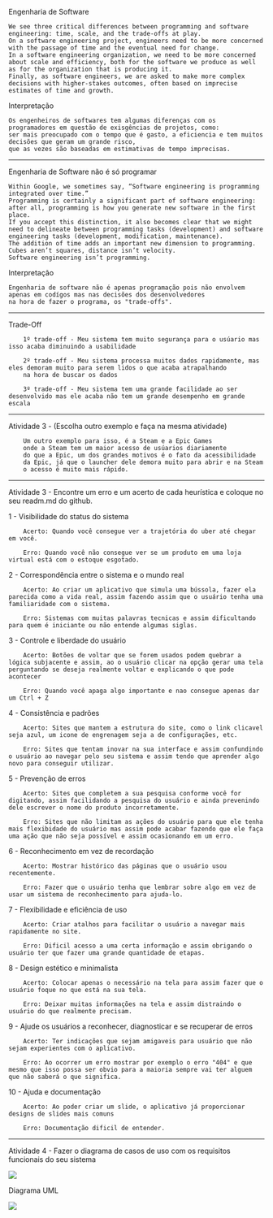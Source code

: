 Engenharia de Software
    
    We see three critical differences between programming and software engineering: time, scale, and the trade-offs at play. 
    On a software engineering project, engineers need to be more concerned with the passage of time and the eventual need for change. 
    In a software engineering organization, we need to be more concerned about scale and efficiency, both for the software we produce as well as for the organization that is producing it. 
    Finally, as software engineers, we are asked to make more complex decisions with higher-stakes outcomes, often based on imprecise estimates of time and growth.


Interpretação
    
    Os engenheiros de softwares tem algumas diferenças com os programadores em questão de exisgências de projetos, como: 
    ser mais preocupado com o tempo que é gasto, a eficiencia e tem muitos decisões que geram um grande risco, 
    que as vezes são baseadas em estimativas de tempo imprecisas.

------------------------------------------------

Engenharia de Software não é só programar
    
    Within Google, we sometimes say, “Software engineering is programming integrated over time.” 
    Programming is certainly a significant part of software engineering: after all, programming is how you generate new software in the first place. 
    If you accept this distinction, it also becomes clear that we might need to delineate between programming tasks (development) and software engineering tasks (development, modification, maintenance). 
    The addition of time adds an important new dimension to programming. Cubes aren’t squares, distance isn’t velocity. 
    Software engineering isn’t programming.

Interpretação
    
    Engenharia de software não é apenas programação pois não envolvem apenas em codígos mas nas decisões dos desenvolvedores
    na hora de fazer o programa, os "trade-offs".
    
------------------------------------------------

    
Trade-Off

        1º trade-off - Meu sistema tem muito segurança para o usúario mas isso acaba diminuindo a usabilidade
    
        2º trade-off - Meu sistema processa muitos dados rapidamente, mas eles demoram muito para serem lidos o que acaba atrapalhando
        na hora de buscar os dados
    
        3º trade-off - Meu sistema tem uma grande facilidade ao ser desenvolvido mas ele acaba não tem um grande desempenho em grande escala

------------------------------------------------

Atividade 3 - (Escolha outro exemplo e faça na mesma atividade)

        Um outro exemplo para isso, é a Steam e a Epic Games
        onde a Steam tem um maior acesso de usúarios diariamente
        do que a Epic, um dos grandes motivos é o fato da acessibilidade
        da Epic, já que o launcher dele demora muito para abrir e na Steam
        o acesso é muito mais rápido.
        
------------------------------------------------

Atividade 3 - Encontre um erro e um acerto de cada heurística e coloque no seu readm.md do github.

1 - Visibilidade do status do sistema
    
        Acerto: Quando você consegue ver a trajetória do uber até chegar em você.
        
        Erro: Quando você não consegue ver se um produto em uma loja virtual está com o estoque esgotado.
        
2 - Correspondência entre o sistema e o mundo real
    
        Acerto: Ao criar um aplicativo que simula uma bússola, fazer ela parecida como a vida real, assim fazendo assim que o usuário tenha uma familiaridade com o sistema.
        
        Erro: Sistemas com muitas palavras tecnicas e assim dificultando para quem é iniciante ou não entende algumas siglas.
        
3 - Controle e liberdade do usuário
    
        Acerto: Botões de voltar que se forem usados podem quebrar a lógica subjacente e assim, ao o usuário clicar na opção gerar uma tela perguntando se deseja realmente voltar e explicando o que pode acontecer
        
        Erro: Quando você apaga algo importante e nao consegue apenas dar um Ctrl + Z
        
4 - Consistência e padrões
    
        Acerto: Sites que mantem a estrutura do site, como o link clicavel seja azul, um icone de engrenagem seja a de configurações, etc.
        
        Erro: Sites que tentam inovar na sua interface e assim confundindo o usuário ao navegar pelo seu sistema e assim tendo que aprender algo novo para conseguir utilizar.
        
5 - Prevenção de erros
    
        Acerto: Sites que completem a sua pesquisa conforme você for digitando, assim facilidando a pesquisa do usuário e ainda prevenindo dele escrever o nome do produto incorretamente.
        
        Erro: Sites que não limitam as ações do usuário para que ele tenha mais flexibidade do usuário mas assim pode acabar fazendo que ele faça uma ação que não seja possível e assim ocasionando em um erro.
        
6 - Reconhecimento em vez de recordação
    
        Acerto: Mostrar histórico das páginas que o usuário usou recentemente.
        
        Erro: Fazer que o usuário tenha que lembrar sobre algo em vez de usar um sistema de reconhecimento para ajuda-lo.
        
7 - Flexibilidade e eficiência de uso
    
        Acerto: Criar atalhos para facilitar o usuário a navegar mais rapidamente no site.
        
        Erro: Dificil acesso a uma certa informação e assim obrigando o usuário ter que fazer uma grande quantidade de etapas.
        
8 - Design estético e minimalista
    
        Acerto: Colocar apenas o necessário na tela para assim fazer que o usuário foque no que está na sua tela.
        
        Erro: Deixar muitas informações na tela e assim distraindo o usuário do que realmente precisam.
        
9 - Ajude os usuários a reconhecer, diagnosticar e se recuperar de erros
    
        Acerto: Ter indicações que sejam amigaveis para usuário que não sejam experientes com o aplicativo.
        
        Erro: Ao ocorrer um erro mostrar por exemplo o erro "404" e que mesmo que isso possa ser obvio para a maioria sempre vai ter alguem que não saberá o que significa.
        
10 - Ajuda e documentação
    
        Acerto: Ao poder criar um slide, o aplicativo já proporcionar designs de slides mais comuns
        
        Erro: Documentação dificil de entender.
        
------------------------------------------------


Atividade 4 - Fazer o diagrama de casos de uso com os requisitos funcionais do seu sistema

<img align="center" src="https://github.com/GabrielBartolomeu1/Bertoti/assets/127538473/70459f9c-8b3d-4be4-8f39-d7205cd81219"/>

Diagrama UML

<img align ="center" src="https://github.com/GabrielBartolomeu1/Bertoti/assets/127538473/7a48553b-4c57-4687-978c-011bd1d4fdf5"/>

